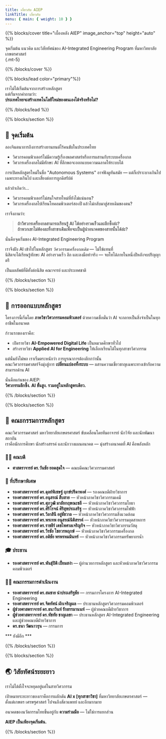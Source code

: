 ```yaml
---
title: เกี่ยวกับ AIEP
linkTitle: เกี่ยวกับ
menu: { main: { weight: 10 } }
---
```


{{% blocks/cover title="เบื้องหลัง AIEP" image_anchor="top" height="auto" %}}

จุดเริ่มต้น แนวคิด และวิสัยทัศน์ของ AI-Integrated Engineering Program ที่มหาวิทยาลัยเกษตรศาสตร์  
{.mt-5}

{{% /blocks/cover %}}


{{% blocks/lead color="primary"%}}

เราไม่ได้เริ่มต้นจากการสร้างหลักสูตร  
แต่เริ่มจากคำถามว่า:  
**ประเทศไทยจะสร้างเทคโนโลยีใหม่ของตนเองได้จริงหรือไม่?**

{{% /blocks/lead %}}


{{% blocks/section %}}

## 🌱 จุดเริ่มต้น

ลองจินตนาการถึงการสร้างยานยนต์ไร้คนขับในประเทศไทย

- วิศวกรคอมพิวเตอร์ไม่มีความรู้เรื่องพลศาสตร์หรือการผสานกับระบบเครื่องกล
- วิศวกรเครื่องกลไม่มีทักษะ AI ที่ลึกพอจะออกแบบความฉลาดให้ระบบได้

การเปิดหลักสูตรใหม่ในชื่อ "Autonomous Systems" อาจฟังดูทันสมัย — แต่ก็เปราะบางเกินไป เฉพาะทางเกินไป และเสี่ยงต่อการถูกดิสรัปต์

แล้วถ้าเกิดว่า…

- วิศวกรคอมพิวเตอร์ไม่สนใจสายใหม่ที่ยังไม่แน่นอน?
- วิศวกรเครื่องกลไปเรียนโทคอมพิวเตอร์สองปี แล้วไม่กลับมาสู่สายเดิมของตน?

เราจึงถามว่า:
> **ถ้าวิศวกรเครื่องกลสามารถเรียนรู้ AI ได้อย่างรวดเร็วและลึกซึ้งล่ะ?**  
> **ถ้าพวกเขาไม่ต้องละทิ้งสาขาเดิมเพื่อจะเป็นผู้นำอนาคตของสายนั้นได้ล่ะ?**

นั่นคือจุดเริ่มของ AI-Integrated Engineering Program

เราจึงฝัง AI เข้าไปในหลักสูตร *วิศวกรรมเครื่องกลเดิม* — ไม่ใช่แทนที่  
นิสิตจะได้เรียนรู้ทักษะ AI อย่างรวดเร็ว ลึก และลงมือทำจริง — จบโทได้ภายในหนึ่งปีหลังจบปริญญาตรี

เป็นผลลัพธ์ที่ดีทั้งต่อนิสิต คณาจารย์ และประเทศชาติ

{{% /blocks/section %}}


{{% blocks/section %}}

## 🧠 การออกแบบหลักสูตร

โครงการนี้เริ่มโดย **ภาควิชาวิศวกรรมคอมพิวเตอร์** ด้วยความเชื่อมั่นว่า AI จะกลายเป็นสิ่งจำเป็นในทุกอาชีพในอนาคต

ก้าวแรกของเราคือ:

- เปิดรายวิชา **AI-Empowered Digital Life** เป็นหมวดศึกษาทั่วไป  
- สร้างรายวิชา **Applied AI for Engineering** ให้เลือกเรียนได้ในทุกสาขาวิศวกรรม

แต่นั่นยังไม่พอ เราเริ่มตระหนักว่า การบูรณาการต้องลึกกว่านั้น  
คณะวิศวกรรมศาสตร์จึงมุ่งสู่การ **เปลี่ยนแปลงทั้งระบบ** — ผสานความเชี่ยวชาญเฉพาะทางเข้ากับความสามารถด้าน AI

นั่นคือแก่นของ AIEP:  
**วิศวกรรมลึกซึ้ง. AI ขั้นสูง. รวมอยู่ในหลักสูตรเดียว.**

{{% /blocks/section %}}


{{% blocks/section %}}

## 👥 คณะกรรมการหลักสูตร

คณะวิศวกรรมศาสตร์ มหาวิทยาลัยเกษตรศาสตร์ ขับเคลื่อนโดยทีมอาจารย์ นักวิจัย และนักพัฒนาสถาบัน  
เราคือนักการศึกษา นักสร้างสรรค์ และนักวางแผนอนาคต — มุ่งสร้างอนาคตที่ AI คือพลังหลัก

### 🧑‍🏫 คณบดี

- **ศาสตราจารย์ ดร.วันชัย ยอดสุดใจ** — คณบดีคณะวิศวกรรมศาสตร์

### 🧠 ที่ปรึกษาพิเศษ

- **รองศาสตราจารย์ ดร.ดุลย์พิเชษฐ์ ฤกษ์ปรีดาพงศ์** — รองคณบดีฝ่ายวิชาการ  
- **รองศาสตราจารย์ ดร.อนุสรณ์ สืบสาย** — หัวหน้าภาควิชาวิศวกรรมเคมี  
- **รองศาสตราจารย์ ดร.ศุภวุฒิ มาลัยกฤษณะชลี** — หัวหน้าภาควิชาวิศวกรรมโยธา  
- **รองศาสตราจารย์ ดร.ศิริโรจน์ ศิริสุขประเสริฐ** — หัวหน้าภาควิชาวิศวกรรมไฟฟ้า  
- **รองศาสตราจารย์ ดร.วิลาสินี อยู่ชัชวาล** — หัวหน้าภาควิชาวิศวกรรมสิ่งแวดล้อม  
- **รองศาสตราจารย์ ดร.พรเทพ อนุสรณ์นิติสรรค์** — หัวหน้าภาควิชาวิศวกรรมอุตสาหการ  
- **รองศาสตราจารย์ ดร.ราชธีร์ เตชไพศาลเจริญกิจ** — หัวหน้าภาควิชาวิศวกรรมวัสดุ  
- **รองศาสตราจารย์ ดร.วีรชัย ไชยวรพฤกษ์** — หัวหน้าภาควิชาวิศวกรรมเครื่องกล  
- **รองศาสตราจารย์ ดร.อดิชัย พรพรหมมินทร์** — หัวหน้าภาควิชาวิศวกรรมทรัพยากรน้ำ

### 🎓 ประธาน

- **รองศาสตราจารย์ ดร.พันธุ์ปิติ เปี่ยมสง่า** — ผู้อำนวยการหลักสูตร และหัวหน้าภาควิชาวิศวกรรมคอมพิวเตอร์

### 🧑‍🔬 คณะกรรมการดำเนินงาน

- **รองศาสตราจารย์ ดร.สมชาย นำประเสริฐชัย** — กรรมการโครงการ AI-Integrated Engineering  
- **รองศาสตราจารย์ ดร.จิตทัศน์ ผักเจริญผล** — ประธานหลักสูตรวิศวกรรมคอมพิวเตอร์  
- **ผู้ช่วยศาสตราจารย์ ดร.ธนาวินท์ รักธรรมานนท์** — ผู้ช่วยคณบดีฝ่ายวิชาการ  
- **ผู้ช่วยศาสตราจารย์ ดร.หัชทัย ชาญเลขา** — ประธานหลักสูตร AI-Integrated Engineering และผู้ช่วยคณบดีฝ่ายวิชาการ  
- **ดร.ธนา วัฒนาวรุน** — กรรมการ

*** ยังมีอีก ***

{{% /blocks/section %}}


{{% blocks/section %}}

## 🌏 วิสัยทัศน์ระยะยาว

เราไม่ได้ตั้งใจจะหยุดอยู่แค่ในสายวิศวกรรม

เป้าหมายระยะยาวของเราคือการผลักดัน **AI x [ทุกสาขาวิชา]** ที่มหาวิทยาลัยเกษตรศาสตร์ —  
ตั้งแต่เกษตร เศรษฐศาสตร์ ไปจนถึงสัตวแพทย์ และอีกมากมาย

อนาคตของนวัตกรรมไทยขึ้นอยู่กับ **ความร่วมมือ** — ไม่ใช่การแยกส่วน

**AIEP เป็นเพียงจุดเริ่มต้น.**

{{% /blocks/section %}}
